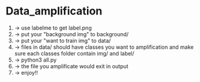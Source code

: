# Data_amplification
1. -> use labelme to get label.png 
2. -> put your "background img" to background/
3. -> put your "want to train img" to data/
4. -> files in data/ should have classes you want to amplification and make sure each classes folder contain img/ and label/
5. -> python3 all.py
6. -> the file you amplificate would exit in output
7. -> enjoy!!
